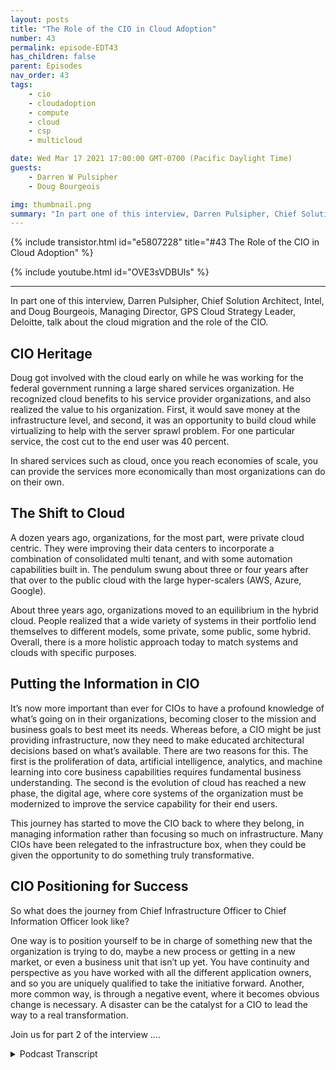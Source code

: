 ```yaml
---
layout: posts
title: "The Role of the CIO in Cloud Adoption"
number: 43
permalink: episode-EDT43
has_children: false
parent: Episodes
nav_order: 43
tags:
    - cio
    - cloudadoption
    - compute
    - cloud
    - csp
    - multicloud

date: Wed Mar 17 2021 17:00:00 GMT-0700 (Pacific Daylight Time)
guests:
    - Darren W Pulsipher
    - Doug Bourgeois

img: thumbnail.png
summary: "In part one of this interview, Darren Pulsipher, Chief Solution Architect, Intel, and Doug Bourgeois, Managing Director, GPS Cloud Strategy Leader, Deloitte, talk about the cloud migration and the role of the CIO."
---
```


{% include transistor.html id="e5807228" title="#43 The Role of the CIO in Cloud Adoption" %}

{% include youtube.html id="OVE3sVDBUls" %}

---

In part one of this interview, Darren Pulsipher, Chief Solution Architect, Intel, and Doug Bourgeois, Managing Director, GPS Cloud Strategy Leader, Deloitte, talk about the cloud migration and the role of the CIO.

## CIO Heritage

Doug got involved with the cloud early on while he was working for the federal government running a large shared services organization. He recognized cloud benefits to his service provider organizations, and also realized the value to his organization. First, it would save money at the infrastructure level, and second, it was an opportunity to build cloud while virtualizing to help with the server sprawl problem. For one particular service, the cost cut to the end user was 40 percent.

In shared services such as cloud, once you reach economies of scale, you can provide the services more economically than most organizations can do on their own.

## The Shift to Cloud

A dozen years ago, organizations, for the most part, were private cloud centric. They were improving their data centers to incorporate a combination of consolidated multi tenant, and with some automation capabilities built in. The pendulum swung about three or four years after that over to the public cloud with the large hyper-scalers (AWS, Azure, Google).

About three years ago, organizations moved to an equilibrium in the hybrid cloud. People realized that a wide variety of systems in their portfolio lend themselves to different models, some private, some public, some hybrid. Overall, there is a more holistic approach today to match systems and clouds with specific purposes.

## Putting the Information in CIO

It’s now more important than ever for CIOs to have a profound knowledge of what’s going on in their organizations, becoming closer to the mission and business goals to best meet its needs. Whereas before, a CIO might be just providing infrastructure, now they need to make educated architectural decisions based on what’s available. There are two reasons for this. The first is the proliferation of data, artificial intelligence, analytics, and machine learning into core business capabilities requires fundamental business understanding. The second is the evolution of cloud has reached a new phase, the digital age, where core systems of the organization must be modernized to improve the service capability for their end users.

This journey has started to move the CIO back to where they belong, in managing information rather than focusing so much on infrastructure. Many CIOs have been relegated to the infrastructure box, when they could be given the opportunity to do something truly transformative.

## CIO Positioning for Success

So what does the journey from Chief Infrastructure Officer to Chief Information Officer look like?

One way is to position yourself to be in charge of something new that the organization is trying to do, maybe a new process or getting in a new market, or even a business unit that isn’t up yet. You have continuity and perspective as you have worked with all the different application owners, and so you are uniquely qualified to take the initiative forward. Another, more common way, is through a negative event, where it becomes obvious change is necessary. A disaster can be the catalyst for a CIO to lead the way to a real transformation.

Join us for part 2 of the interview ….



<details>
<summary> Podcast Transcript </summary>

<p></p>

</details>
